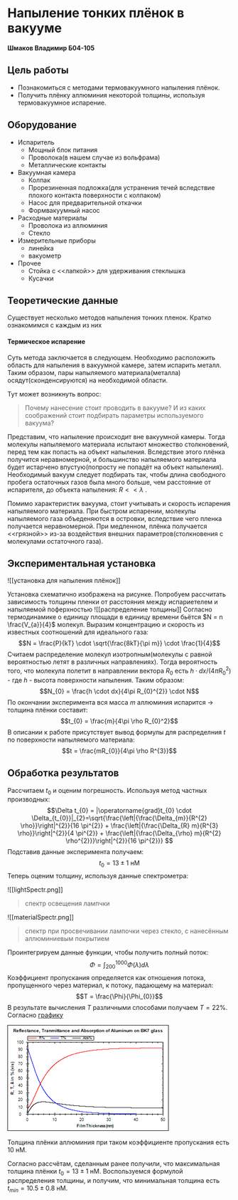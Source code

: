 # Напыление тонких плёнок в вакууме
**Шмаков Владимир Б04-105**

## Цель работы
- Познакомиться с методами термовакуумного напыления плёнок.
- Получить плёнку аллюминия некоторой толщины, используя термовакуумное испарение.
## Оборудование
- Испаритель
	- Мощный блок питания
	- Проволока(в нашем случае из вольфрама)
	- Металлические контакты
- Вакуумная камера
	- Колпак
	- Прорезиненная подложка(для устранения течей вследствие плохого контакта поверхности с колпаком)
	- Насос для предварительной откачки
	- Формвакуумный насос
- Расходные материалы
	- Проволока из аллюминия
	- Стекло
- Измерительные приборы
	- линейка
	- вакуометр
- Прочее
	- Стойка с <<лапкой>> для удерживания стеклышка
	- Кусачки
## Теоретические данные
Существует несколько методов напыления тонких пленок. Кратко ознакомимся с каждым из них

#### Термическое испарение
Суть метода заключается в следующем. Необходимо расположить область для напыления в вакуумной камере, затем испарить металл. Таким образом, пары напыляемого материала(металла) осядут(сконденсируются) на необходимой области.

Тут может возникнуть вопрос:
> Почему нанесение стоит проводить в вакууме? И из каких соображений стоит подбирать параметры используемого вакуума?

Представим, что напыление происходит вне вакуумной камеры. Тогда молекулы напыляемого материала испытают множество столкновений, перед тем как попасть на объект напыления. Вследствие этого плёнка получится неравномерной, и большинство напыляемого материала будет истарчено впустую(попросту не попадёт на объект напыления).
Необходимый вакуум следует подбирать так, чтобы длина свободного пробега остаточных газов была много больше, чем расстояние от испарителя, до объекта напыления: $R<<\lambda$ .

Помимо характеристик вакуума, стоит учитывать и скорость испарения напыляемого материала. При быстром испарении, молекулы напыляемого газа объеденяются в островки, вследствие чего пленка получается неравномерной. При медленном, плёнка получается <<грязной>> из-за воздействия внешних параметров(столкновения с молекулами остаточного газа).

## Экспериментальная установка

![[установка для напыления плёнок]]

Установка схематично изображена на рисунке. Попробуем рассчитать зависимость толщины пленки от расстояния между испариетелем и напыляемой поферхностью
![[распределение толщины]]
Согласно термодинамике о единицу площади в единицу времени бьётся $N = n \frac{V_{a}}{4}$ молекул. 
Выразим концентрацию и скорость из известных соотношений для идеального газа:$$N = \frac{P}{kT} \cdot \sqrt{\frac{8kT}{\pi m}} \cdot \frac{1}{4}$$
Считаем распределение молекул изотропным(молекулы с равной вероятностью летят в различных направлениях). Тогда вероятность того, что молекула полетит в направлении вектора $R_{0}$ есть $h \cdot dx / (4\pi R_{0}^{2})$ - где $h$ - высота поверхности напыления. Таким образом:$$N_{0} = \frac{h \cdot dx}{4\pi R_{0}^{2}} \cdot N$$
По окончании эксперимента вся масса $m$ аллюминия испарится -> толщина плёнки составит:
$$t_{0} = \frac{m}{4\pi \rho R_{0}^2}$$
В описании к работе присутствует вывод формулы для распределния $t$ по поверхности напыляемого материала:
$$t = \frac{mR_{0}}{4\pi \rho R^{3}}$$
## Обработка результатов 

Рассчитаем $t_{0}$ и оценим погрешность. Используя метод частных производных:
$$\Delta t_{0} = |\operatorname{grad}t_{0} \cdot \Delta_{t_{0}}|_{2}=\sqrt{\frac{\left|{\frac{\Delta_{m}}{R^{2} \rho}}\right|^{2}}{16 \pi^{2}} + \frac{\left|{\frac{\Delta_{R} m}{R^{3} \rho}}\right|^{2}}{4 \pi^{2}} + \frac{\left|{\frac{\Delta_{\rho} m}{R^{2} \rho^{2}}}\right|^{2}}{16 \pi^{2}}}
$$
Подставив данные эксперимента получаем:
$$t_{0} = 13 \pm 1 \ \text{нМ}$$
Теперь оценим толщину, используя данные спектрометра:


![[lightSpectr.png]]

> спектр освещения лампчки

![[materialSpectr.png]]

> спектр при просвечивании лампочки через стекло, с нанесённым аллюминиевым покрытием

Проинтегрируем данные функции, чтобы получить полный поток: $$\Phi = \int_{200}^{1000} \Phi(\lambda) d \lambda$$
Коэффициент пропускания определяется как отношения потока, пропущенного через материал, к потоку, падающему на материал:
$$T = \frac{\Phi}{\Phi_{0}}$$
В результате вычисления $T$ различными способами получаем $T = 22 \%$. Согласно [графику](https://commons.wikimedia.org/wiki/File:Aluminum_on_BK7_RTA_for_Wikipedia.png)

![Alt text](absorpByThikness.png)

Толщина плёнки аллюминия при таком коэффициенте пропускания есть $10 \ \text{нМ}$. 

Согласно рассчётам, сделанным ранее получили, что максимальная толщина плёнки $t_0 = 13 \pm 1 \ \text{нМ}$. Воспользуемся формулой распределения толщины, и получим, что минимальная толщина есть $t_{min} = 10.5 \pm 0.8 \ \text{нМ}$. 

